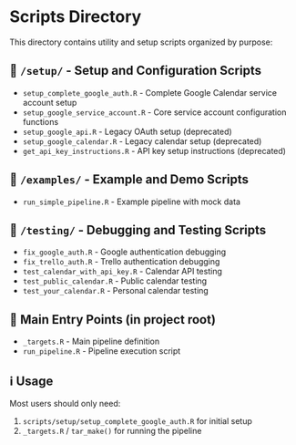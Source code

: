 # Scripts Directory

This directory contains utility and setup scripts organized by purpose:

## 📁 `/setup/` - Setup and Configuration Scripts
- `setup_complete_google_auth.R` - Complete Google Calendar service account setup
- `setup_google_service_account.R` - Core service account configuration functions
- `setup_google_api.R` - Legacy OAuth setup (deprecated)
- `setup_google_calendar.R` - Legacy calendar setup (deprecated)
- `get_api_key_instructions.R` - API key setup instructions (deprecated)

## 📁 `/examples/` - Example and Demo Scripts  
- `run_simple_pipeline.R` - Example pipeline with mock data

## 📁 `/testing/` - Debugging and Testing Scripts
- `fix_google_auth.R` - Google authentication debugging
- `fix_trello_auth.R` - Trello authentication debugging
- `test_calendar_with_api_key.R` - Calendar API testing
- `test_public_calendar.R` - Public calendar testing
- `test_your_calendar.R` - Personal calendar testing

## 🚀 Main Entry Points (in project root)
- `_targets.R` - Main pipeline definition
- `run_pipeline.R` - Pipeline execution script

## ℹ️ Usage
Most users should only need:
1. `scripts/setup/setup_complete_google_auth.R` for initial setup
2. `_targets.R` / `tar_make()` for running the pipeline
